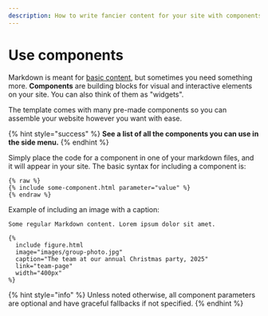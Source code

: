 ```yaml
---
description: How to write fancier content for your site with components
---
```


# Use components

Markdown is meant for [basic content](write-basic-content.md), but sometimes you need something more. **Components** are building blocks for visual and interactive elements on your site. You can also think of them as "widgets".

The template comes with many pre-made components so you can assemble your website however you want with ease.&#x20;

{% hint style="success" %}
**See a list of all the components you can use in the side menu.**
{% endhint %}

Simply place the code for a component in one of your markdown files, and it will appear in your site. The basic syntax for including a component is:

```liquid
{% raw %}
{% include some-component.html parameter="value" %}
{% endraw %}
```

Example of including an image with a caption:

```liquid
Some regular Markdown content. Lorem ipsum dolor sit amet.

{%
  include figure.html
  image="images/group-photo.jpg"
  caption="The team at our annual Christmas party, 2025"
  link="team-page"
  width="400px"
%}
```

{% hint style="info" %}
Unless noted otherwise, all component parameters are optional and have graceful fallbacks if not specified.
{% endhint %}
